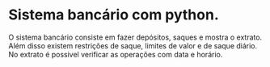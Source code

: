 # Sistema bancário com python.
O sistema bancário consiste em fazer depósitos, saques e mostra o extrato.
Além disso existem restrições de saque, limites de valor e de saque diário. 
No extrato é possivel verificar as operações com data e horário. 

